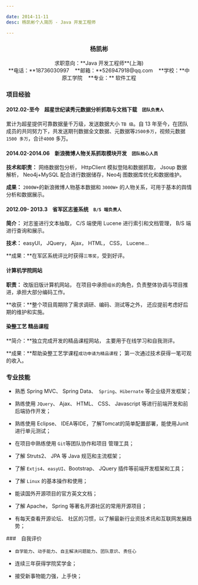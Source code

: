 ```yaml
---

date: 2014-11-11
desc: 杨凯彬个人简历 - Java 开发工程师

---
```


### <center>杨凯彬</center>
<center>求职意向：**Java 开发工程师**(上海)</center>
<center>**电话：**18736030997 &nbsp;&nbsp; **邮箱：**526947918@qq.com  &nbsp;&nbsp; **学校：**中原工学院 &nbsp;&nbsp; **专业：** 软件工程</center>


### 项目经验

#### 2012.02-至今 &nbsp;&nbsp; 超星世纪读秀元数据分析抓取与文档下载 &nbsp;&nbsp; `团队负责人`

累计为超星提供可靠数据量千万级，发送数据大小 `TB 级`。自 13 年至今，在团队成员的共同努力下，共发送期刊数据全文数据、元数据等`2500多万`，视频元数据`1500 多万`，合计`4000` 多万。

#### 2014.02-2014.06 &nbsp;&nbsp; 新浪微博人物关系抓取模块开发 &nbsp;&nbsp; `团队核心人员`

**技术和职责：** 网络数据包分析， HttpClient 模拟登陆和数据抓取， Jsoup 数据解析， Neo4j+MySQL 配合进行数据储存，Neo4j 图数据库优化和数据维护。

**成果：** `2000W+`的新浪微博人物基本数据和 `3000W+` 的人物关系，可用于基本的舆情分析和数据展示。

#### 2012.09- 2013.3 &nbsp;&nbsp; 省军区志鉴系统 &nbsp;&nbsp; `B/S 端负责人`

**简介：** 对志鉴进行文本抽取， C/S 端使用 Lucene 进行索引和文档管理， B/S 端进行查询和展示。

**技术：** easyUI， JQuery， Ajax， HTML， CSS， Lucene…

**成果：**在军区系统评比时获得`三等奖`，受到好评。

#### 计算机学院网站

**职责：** 改版旧版计算机网站， 在项目中承担`组长`的角色，负责整体协调与项目推进，承担大部分编码工作。

**收获：**整个项目周期除了需求调研、编码、测试等之外， 还应提前考虑好后期的维护和实施。

#### 染整工艺 精品课程

**简介：**独立完成开发的精品课程网站， 主要用于在线学习和自我测评。

**成果：**帮助染整工艺学课程`成功申请为精品课程`； 第一次通过技术获得一笔可观的收入。
        
### 专业技能
   
- 熟悉 Spring MVC、 Spring Data、` Spring`、`Hibernate` 等企业级开发框架；

- 熟练使用 `JQuery`、 Ajax、 HTML、 CSS、 Javascript 等进行前端开发和前后端协作开发；

- 熟练使用 Eclipse、 IDEA等IDE，了解Tomcat的简单配置部署，能使用Junit 进行单元测试；
                
- 在项目中熟练使用 `Git`等团队协作和项目 管理工具；
               
- 了解 Struts2、 JPA 等 Java 规范和主流框架；

- 了解 `Extjs4`、`easyUI`、Bootstrap、 JQuery 插件等前端开发框架和工具；

- 了解 `Linux` 的基本操作和使用；

- 能读国外开源项目的官方英文文档；

- 了解 Apache， Spring 等著名开源社区的常用开源项目；

- 有每天查看开源论坛、 社区的习惯，以了解最新行业资技术讯和互联网发展趋势；
       

###　自我评价

- `自学能力`、`动手能力`、`自主解决问题能力`、`团队意识`、`责任心`

- 连续三年获得学院奖学金；

- 接受新事物能力强，上手快；
